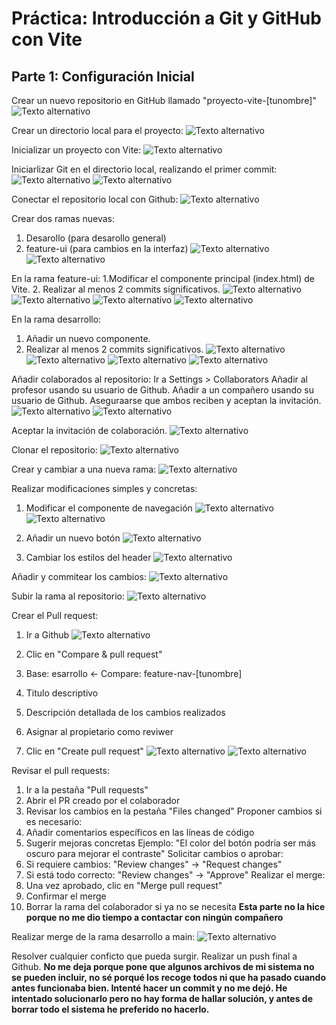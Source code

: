 # Práctica: Introducción a Git y GitHub con Vite
## Parte 1: Configuración Inicial
Crear un nuevo repositorio en GitHub llamado "proyecto-vite-[tunombre]"
![Texto alternativo](img/Picture1.png)

Crear un directorio local para el proyecto:
![Texto alternativo](img/Picture2.png)

Inicializar un proyecto con Vite:
![Texto alternativo](img/Picture3.png)

Iniciarlizar Git en el directorio local, realizando el primer commit:
![Texto alternativo](img/Picture4.png)
![Texto alternativo](img/Picture5.png)

Conectar el repositorio local con Github:
![Texto alternativo](img/Picture6.png)

Crear dos ramas nuevas:
  1. Desarollo (para desarollo general)
  2. feature-ui (para cambios en la interfaz)
![Texto alternativo](img/Picture7.png)
![Texto alternativo](img/Picture8.png)

En la rama feature-ui:
  1.Modificar el componente principal (index.html) de Vite.
  2. Realizar al menos 2 commits significativos.
![Texto alternativo](img/Picture9.png)
![Texto alternativo](img/Picture10.png)
![Texto alternativo](img/Picture11.png)
![Texto alternativo](img/Picture12.png)

En la rama desarrollo:
  1. Añadir un nuevo componente.
  2. Realizar al menos 2 commits significativos.
![Texto alternativo](img/Picture13.png)
![Texto alternativo](img/Picture14.png)
![Texto alternativo](img/Picture15.png)
![Texto alternativo](img/Picture16.png)

Añadir colaborados al repositorio: Ir a Settings > Collaborators
Añadir al profesor usando su usuario de Github.
Añadir a un compañero usando su usuario de Github.
Aseguraarse que ambos reciben y aceptan la invitación.
![Texto alternativo](img/Picture17.png)
![Texto alternativo](img/Picture18.png)

Aceptar la invitación de colaboración.
![Texto alternativo](img/Picture19.png)

Clonar el repositorio:
![Texto alternativo](img/Picture20.png)

Crear y cambiar a una nueva rama:
![Texto alternativo](img/Picture21.png)

Realizar modificaciones simples y concretas:
  1. Modificar el componente de navegación
![Texto alternativo](img/Picture22.png)
![Texto alternativo](img/Picture23.png)
 
  2. Añadir un nuevo botón
![Texto alternativo](img/Picture24.png)

  3. Cambiar los estilos del header
![Texto alternativo](img/Picture25.png)

Añadir y commitear los cambios:
![Texto alternativo](img/Picture26.png)

Subir la rama al repositorio:
![Texto alternativo](img/Picture27.png)

Crear el Pull request:
  1. Ir a Github
![Texto alternativo](img/Picture28.png)
 
  2. Clic en "Compare & pull request"
  3. Base: esarrollo <- Compare: feature-nav-[tunombre]
  4. Titulo descriptivo
  5. Descripción detallada de los cambios realizados
  6. Asignar al propietario como reviwer

  7. Clic en "Create pull request"
![Texto alternativo](img/Picture29.png)
![Texto alternativo](img/Picture30.png)

Revisar el pull requests:
  1. Ir a la pestaña "Pull requests"
  2. Abrir el PR creado por el colaborador
  3. Revisar los cambios en la pestaña "Files changed"
Proponer cambios si es necesario:
  1. Añadir comentarios específicos en las líneas de código
  2. Sugerir mejoras concretas
  Ejemplo: "El color del botón podría ser más oscuro para mejorar el contraste"
Solicitar cambios o aprobar:
  1. Si requiere cambios: "Review changes" → "Request changes"
  2. Si está todo correcto: "Review changes" → "Approve"
Realizar el merge:
  1. Una vez aprobado, clic en "Merge pull request"
  2. Confirmar el merge
  3. Borrar la rama del colaborador si ya no se necesita
**Esta parte no la hice porque no me dio tiempo a contactar con ningún compañero**

Realizar merge de la rama desarrollo a main:
![Texto alternativo](img/Picture31.png)

Resolver cualquier conficto que pueda surgir.
Realizar un push final a Github.
**No me deja porque  pone que algunos archivos de mi sistema no se pueden incluir, no sé porqué los recoge todos ni que ha pasado cuando antes funcionaba bien. Intenté hacer un commit y no me dejó. He intentado solucionarlo pero no hay forma de hallar solución, y antes de borrar todo el sistema he preferido no hacerlo.**
